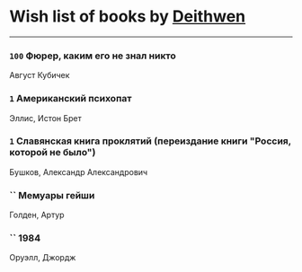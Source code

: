 # Wish list of books by [Deithwen](http://vk.com/id403308167)
---

### `100` Фюрер, каким его не знал никто
Август Кубичек

### `1` Американский психопат
Эллис, Истон Брет

### `1` Славянская книга проклятий (переиздание книги "Россия, которой не было")
Бушков, Александр Александрович

### `` Мемуары гейши
Голден, Артур

### `` 1984
Оруэлл, Джордж


